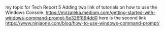 my topic for Tech Report 5 
Adding two link of tutorials on how to use the Windows Console.
https://mirzaleka.medium.com/getting-started-with-windows-command-prompt-5e326f894dd0
here is the second link 
https://www.ninjaone.com/blog/how-to-use-windows-command-prompt/
